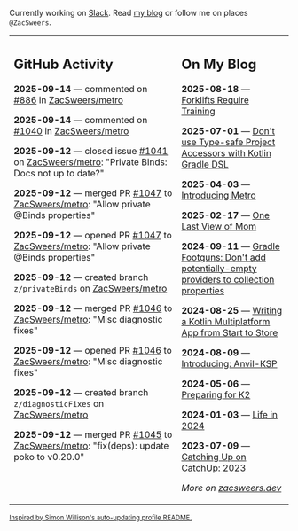 Currently working on [Slack](https://slack.com/). Read [my blog](https://zacsweers.dev/) or follow me on places `@ZacSweers`.

<table><tr><td valign="top" width="60%">

## GitHub Activity
<!-- githubActivity starts -->
**2025-09-14** — commented on [#886](https://github.com/ZacSweers/metro/pull/886#issuecomment-3289263846) in [ZacSweers/metro](https://github.com/ZacSweers/metro)

**2025-09-14** — commented on [#1040](https://github.com/ZacSweers/metro/pull/1040#issuecomment-3289258048) in [ZacSweers/metro](https://github.com/ZacSweers/metro)

**2025-09-12** — closed issue [#1041](https://github.com/ZacSweers/metro/issues/1041) on [ZacSweers/metro](https://github.com/ZacSweers/metro): "Private Binds: Docs not up to date?"

**2025-09-12** — merged PR [#1047](https://github.com/ZacSweers/metro/pull/1047) to [ZacSweers/metro](https://github.com/ZacSweers/metro): "Allow private @Binds properties"

**2025-09-12** — opened PR [#1047](https://github.com/ZacSweers/metro/pull/1047) to [ZacSweers/metro](https://github.com/ZacSweers/metro): "Allow private @Binds properties"

**2025-09-12** — created branch `z/privateBinds` on [ZacSweers/metro](https://github.com/ZacSweers/metro)

**2025-09-12** — merged PR [#1046](https://github.com/ZacSweers/metro/pull/1046) to [ZacSweers/metro](https://github.com/ZacSweers/metro): "Misc diagnostic fixes"

**2025-09-12** — opened PR [#1046](https://github.com/ZacSweers/metro/pull/1046) to [ZacSweers/metro](https://github.com/ZacSweers/metro): "Misc diagnostic fixes"

**2025-09-12** — created branch `z/diagnosticFixes` on [ZacSweers/metro](https://github.com/ZacSweers/metro)

**2025-09-12** — merged PR [#1045](https://github.com/ZacSweers/metro/pull/1045) to [ZacSweers/metro](https://github.com/ZacSweers/metro): "fix(deps): update poko to v0.20.0"
<!-- githubActivity ends -->
</td><td valign="top" width="40%">

## On My Blog
<!-- blog starts -->
**2025-08-18** — [Forklifts Require Training](https://www.zacsweers.dev/forklifts-require-training/)

**2025-07-01** — [Don't use Type-safe Project Accessors with Kotlin Gradle DSL](https://www.zacsweers.dev/dont-use-type-safe-project-accessors-with-kotlin-gradle-dsl/)

**2025-04-03** — [Introducing Metro](https://www.zacsweers.dev/introducing-metro/)

**2025-02-17** — [One Last View of Mom](https://www.zacsweers.dev/one-last-view-of-mom/)

**2024-09-11** — [Gradle Footguns: Don't add potentially-empty providers to collection properties](https://www.zacsweers.dev/gradle-footgun-adding-empty-providers-to-collection-properties/)

**2024-08-25** — [Writing a Kotlin Multiplatform App from Start to Store](https://www.zacsweers.dev/writing-a-kotlin-multiplatform-app-from-start-to-store/)

**2024-08-09** — [Introducing: Anvil-KSP](https://www.zacsweers.dev/introducing-anvil-ksp/)

**2024-05-06** — [Preparing for K2](https://www.zacsweers.dev/preparing-for-k2/)

**2024-01-03** — [Life in 2024](https://www.zacsweers.dev/life-in-2024/)

**2023-07-09** — [Catching Up on CatchUp: 2023](https://www.zacsweers.dev/catching-up-on-catchup-2023/)
<!-- blog ends -->
_More on [zacsweers.dev](https://zacsweers.dev/)_
</td></tr></table>

<sub><a href="https://simonwillison.net/2020/Jul/10/self-updating-profile-readme/">Inspired by Simon Willison's auto-updating profile README.</a></sub>